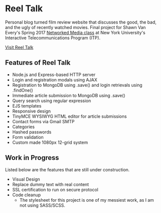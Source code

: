 # Reel Talk

Personal blog turned film review website that discusses the good, the bad, and the ugly of recently watched movies. Final project for Shawn Van Every's Spring 2017 [Networked Media class](https://itp.nyu.edu/~sve204/networkedmedia_spring2017/) at New York University's Interactive Telecommunications Program (ITP).

[Visit Reel Talk](http://107.170.64.239:3000/)

## Features of Reel Talk

- Node.js and Express-based HTTP server
- Login and registration modals using AJAX
- Registration to MongoDB using .save() and login retrievals using .findOne()
- Immediate article submission to MongoDB using .save()
- Query search using regular expression
- EJS templates
- Responsive design
- TinyMCE WYSIWYG HTML editor for article submissions
- Contact forms via Gmail SMTP
- Categories
- Hashed passwords
- Form validation
- Custom made 1080px 12-grid system

## Work in Progress

Listed below are the features that are still under construction.

- Visual Design
- Replace dummy text with real content
- SSL certification to run on secure protocol
- Code cleanup
    - The stylesheet for this project is one of my messiest work, as I am not using SASS/SCSS.
